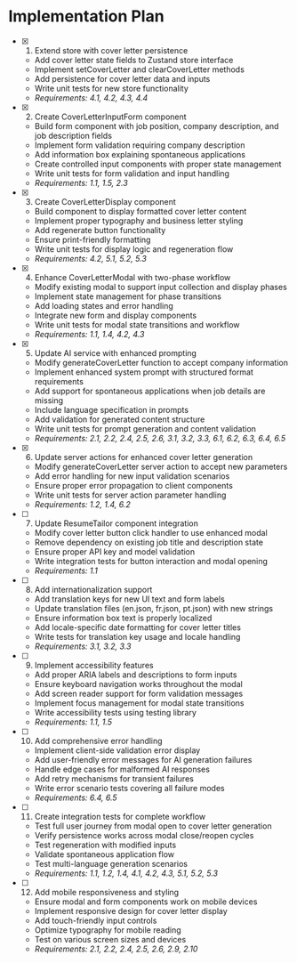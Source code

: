 # Implementation Plan

- [x] 1. Extend store with cover letter persistence
  - Add cover letter state fields to Zustand store interface
  - Implement setCoverLetter and clearCoverLetter methods
  - Add persistence for cover letter data and inputs
  - Write unit tests for new store functionality
  - _Requirements: 4.1, 4.2, 4.3, 4.4_

- [x] 2. Create CoverLetterInputForm component
  - Build form component with job position, company description, and job description fields
  - Implement form validation requiring company description
  - Add information box explaining spontaneous applications
  - Create controlled input components with proper state management
  - Write unit tests for form validation and input handling
  - _Requirements: 1.1, 1.5, 2.3_

- [x] 3. Create CoverLetterDisplay component
  - Build component to display formatted cover letter content
  - Implement proper typography and business letter styling
  - Add regenerate button functionality
  - Ensure print-friendly formatting
  - Write unit tests for display logic and regeneration flow
  - _Requirements: 4.2, 5.1, 5.2, 5.3_

- [x] 4. Enhance CoverLetterModal with two-phase workflow
  - Modify existing modal to support input collection and display phases
  - Implement state management for phase transitions
  - Add loading states and error handling
  - Integrate new form and display components
  - Write unit tests for modal state transitions and workflow
  - _Requirements: 1.1, 1.4, 4.2, 4.3_

- [x] 5. Update AI service with enhanced prompting
  - Modify generateCoverLetter function to accept company information
  - Implement enhanced system prompt with structured format requirements
  - Add support for spontaneous applications when job details are missing
  - Include language specification in prompts
  - Add validation for generated content structure
  - Write unit tests for prompt generation and content validation
  - _Requirements: 2.1, 2.2, 2.4, 2.5, 2.6, 3.1, 3.2, 3.3, 6.1, 6.2, 6.3, 6.4, 6.5_

- [x] 6. Update server actions for enhanced cover letter generation
  - Modify generateCoverLetter server action to accept new parameters
  - Add error handling for new input validation scenarios
  - Ensure proper error propagation to client components
  - Write unit tests for server action parameter handling
  - _Requirements: 1.2, 1.4, 6.2_

- [ ] 7. Update ResumeTailor component integration
  - Modify cover letter button click handler to use enhanced modal
  - Remove dependency on existing job title and description state
  - Ensure proper API key and model validation
  - Write integration tests for button interaction and modal opening
  - _Requirements: 1.1_

- [ ] 8. Add internationalization support
  - Add translation keys for new UI text and form labels
  - Update translation files (en.json, fr.json, pt.json) with new strings
  - Ensure information box text is properly localized
  - Add locale-specific date formatting for cover letter titles
  - Write tests for translation key usage and locale handling
  - _Requirements: 3.1, 3.2, 3.3_

- [ ] 9. Implement accessibility features
  - Add proper ARIA labels and descriptions to form inputs
  - Ensure keyboard navigation works throughout the modal
  - Add screen reader support for form validation messages
  - Implement focus management for modal state transitions
  - Write accessibility tests using testing library
  - _Requirements: 1.1, 1.5_

- [ ] 10. Add comprehensive error handling
  - Implement client-side validation error display
  - Add user-friendly error messages for AI generation failures
  - Handle edge cases for malformed AI responses
  - Add retry mechanisms for transient failures
  - Write error scenario tests covering all failure modes
  - _Requirements: 6.4, 6.5_

- [ ] 11. Create integration tests for complete workflow
  - Test full user journey from modal open to cover letter generation
  - Verify persistence works across modal close/reopen cycles
  - Test regeneration with modified inputs
  - Validate spontaneous application flow
  - Test multi-language generation scenarios
  - _Requirements: 1.1, 1.2, 1.4, 4.1, 4.2, 4.3, 5.1, 5.2, 5.3_

- [ ] 12. Add mobile responsiveness and styling
  - Ensure modal and form components work on mobile devices
  - Implement responsive design for cover letter display
  - Add touch-friendly input controls
  - Optimize typography for mobile reading
  - Test on various screen sizes and devices
  - _Requirements: 2.1, 2.2, 2.4, 2.5, 2.6, 2.9, 2.10_